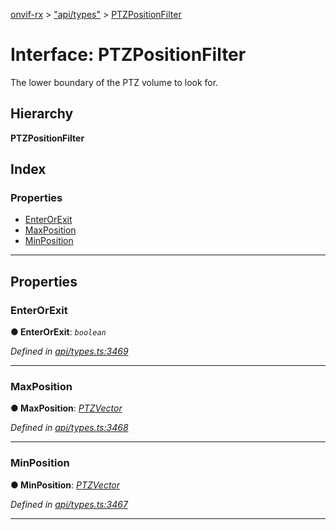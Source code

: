 [onvif-rx](../README.md) > ["api/types"](../modules/_api_types_.md) > [PTZPositionFilter](../interfaces/_api_types_.ptzpositionfilter.md)

# Interface: PTZPositionFilter

The lower boundary of the PTZ volume to look for.

## Hierarchy

**PTZPositionFilter**

## Index

### Properties

* [EnterOrExit](_api_types_.ptzpositionfilter.md#enterorexit)
* [MaxPosition](_api_types_.ptzpositionfilter.md#maxposition)
* [MinPosition](_api_types_.ptzpositionfilter.md#minposition)

---

## Properties

<a id="enterorexit"></a>

###  EnterOrExit

**● EnterOrExit**: *`boolean`*

*Defined in [api/types.ts:3469](https://github.com/patrickmichalina/onvif-rx/blob/034e4d6/src/api/types.ts#L3469)*

___
<a id="maxposition"></a>

###  MaxPosition

**● MaxPosition**: *[PTZVector](_api_types_.ptzvector.md)*

*Defined in [api/types.ts:3468](https://github.com/patrickmichalina/onvif-rx/blob/034e4d6/src/api/types.ts#L3468)*

___
<a id="minposition"></a>

###  MinPosition

**● MinPosition**: *[PTZVector](_api_types_.ptzvector.md)*

*Defined in [api/types.ts:3467](https://github.com/patrickmichalina/onvif-rx/blob/034e4d6/src/api/types.ts#L3467)*

___

